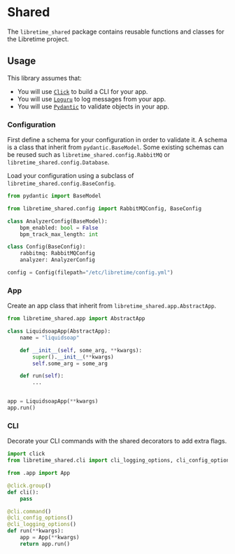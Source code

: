 # Shared

The `libretime_shared` package contains reusable functions and classes for the Libretime project.

## Usage

This library assumes that:

- You will use [`Click`](https://github.com/pallets/click) to build a CLI for your app.
- You will use [`Loguru`](https://github.com/delgan/loguru) to log messages from your app.
- You will use [`Pydantic`](https://github.com/samuelcolvin/pydantic/) to validate objects in your app.

### Configuration

First define a schema for your configuration in order to validate it. A schema is a class that inherit from `pydantic.BaseModel`. Some existing schemas can be reused such as `libretime_shared.config.RabbitMQ` or `libretime_shared.config.Database`.

Load your configuration using a subclass of `libretime_shared.config.BaseConfig`.

```py
from pydantic import BaseModel

from libretime_shared.config import RabbitMQConfig, BaseConfig

class AnalyzerConfig(BaseModel):
    bpm_enabled: bool = False
    bpm_track_max_length: int

class Config(BaseConfig):
    rabbitmq: RabbitMQConfig
    analyzer: AnalyzerConfig

config = Config(filepath="/etc/libretime/config.yml")
```

### App

Create an app class that inherit from `libretime_shared.app.AbstractApp`.

```py
from libretime_shared.app import AbstractApp

class LiquidsoapApp(AbstractApp):
    name = "liquidsoap"

    def __init__(self, some_arg, **kwargs):
        super().__init__(**kwargs)
        self.some_arg = some_arg

    def run(self):
        ...


app = LiquidsoapApp(**kwargs)
app.run()
```

### CLI

Decorate your CLI commands with the shared decorators to add extra flags.

```py
import click
from libretime_shared.cli import cli_logging_options, cli_config_options

from .app import App

@click.group()
def cli():
    pass

@cli.command()
@cli_config_options()
@cli_logging_options()
def run(**kwargs):
    app = App(**kwargs)
    return app.run()
```
